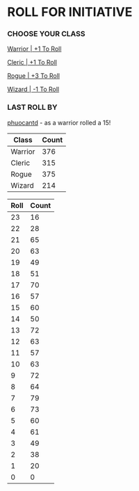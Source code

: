 # ROLL FOR INITIATIVE
### CHOOSE YOUR CLASS

[Warrior | +1 To Roll](https://github.com/benjaminsampica/benjaminsampica/issues/new?title=roll%7Cwarrior&body=Just+click+%27Submit+new+issue%27.)

[Cleric | +1 To Roll](https://github.com/benjaminsampica/benjaminsampica/issues/new?title=roll%7Ccleric&body=Just+click+%27Submit+new+issue%27.)

[Rogue | +3 To Roll](https://github.com/benjaminsampica/benjaminsampica/issues/new?title=roll%7Crogue&body=Just+click+%27Submit+new+issue%27.)

[Wizard | -1 To Roll](https://github.com/benjaminsampica/benjaminsampica/issues/new?title=roll%7Cwizard&body=Just+click+%27Submit+new+issue%27.)
### LAST ROLL BY
[phuocantd](https://www.github.com/phuocantd) - as a warrior rolled a 15!

|Class|Count|
|-|-|
|Warrior|376|
|Cleric|315|
|Rogue|375|
|Wizard|214|

|Roll|Count|
|-|-|
|23|16
|22|28
|21|65
|20|63
|19|49
|18|51
|17|70
|16|57
|15|60
|14|50
|13|72
|12|63
|11|57
|10|63
|9|72
|8|64
|7|79
|6|73
|5|60
|4|61
|3|49
|2|38
|1|20
|0|0
